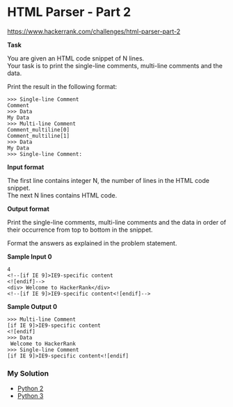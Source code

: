 # HTML Parser - Part 2

https://www.hackerrank.com/challenges/html-parser-part-2

**Task**

You are given an HTML code snippet of N lines.   
Your task is to print the single-line comments, multi-line comments and the data.  
  
Print the result in the following format:

```
>>> Single-line Comment  
Comment
>>> Data                 
My Data
>>> Multi-line Comment  
Comment_multiline[0]
Comment_multiline[1]
>>> Data
My Data
>>> Single-line Comment:  
```

**Input format**

The first line contains integer N, the number of lines in the HTML code snippet.  
The next N lines contains HTML code.

**Output format**

Print the single-line comments, multi-line comments and the data in order of their occurrence from top to bottom in the snippet.  
  
Format the answers as explained in the problem statement.  

**Sample Input 0**

```
4
<!--[if IE 9]>IE9-specific content
<![endif]-->
<div> Welcome to HackerRank</div>
<!--[if IE 9]>IE9-specific content<![endif]-->
```

**Sample Output 0**

```
>>> Multi-line Comment
[if IE 9]>IE9-specific content
<![endif]
>>> Data
 Welcome to HackerRank
>>> Single-line Comment
[if IE 9]>IE9-specific content<![endif]
```

### My Solution

- [Python 2](python2.py)
- [Python 3](python3.py)
